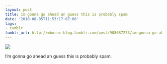 ```yaml
---
layout: post
title: im gonna go ahead an guess this is probably spam
date: '2010-08-05T11:53:17-07:00'
tags:
- tumblr
tumblr_url: http://mburns-blog.tumblr.com/post/908687273/im-gonna-go-ahead-an-guess-this-is-probably-spam
---
```

<img src="http://68.media.tumblr.com/tumblr_l6p0gtb5GC1qzt3z9o1_1280.png"/>

I&rsquo;m gonna go ahead an guess this is probably spam.

